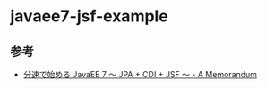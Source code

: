# javaee7-jsf-example

## 参考

- [分速で始める JavaEE 7 〜 JPA + CDI + JSF 〜 - A Memorandum](https://blog1.mammb.com/entry/2015/02/16/213308)
